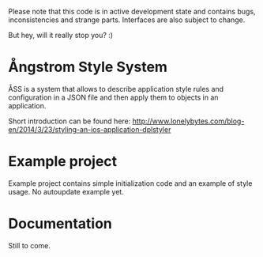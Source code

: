 Please note that this code is in active development state and contains bugs, inconsistencies and strange parts. Interfaces are also subject to change.

But hey, will it really stop you? :)

Ångstrom Style System
===

ÅSS is a system that allows to describe application style rules and configuration in a JSON file and then apply them to objects in an application.

Short introduction can be found here: http://www.lonelybytes.com/blog-en/2014/3/23/styling-an-ios-application-dplstyler

Example project
===

Example project contains simple initialization code and an example of style usage. No autoupdate example yet.

Documentation
===
Still to come.